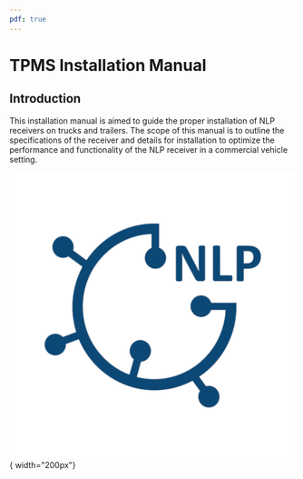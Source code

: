 ```yaml
---
pdf: true
---
```

<!-- markdownlint-disable no-inline-html -->

# TPMS Installation Manual

## Introduction

This installation manual is aimed to guide the proper installation of NLP receivers on trucks and trailers. The scope of this manual is to outline the specifications of the receiver and details for installation to optimize the performance and functionality of the NLP receiver in a commercial vehicle setting.

![App Screenshot](images/nlp_icon.png){ width="200px"}
